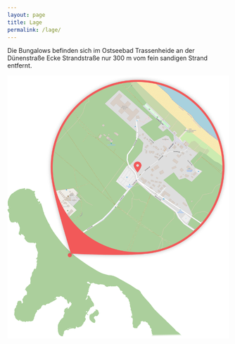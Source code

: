 ```yaml
---
layout: page
title: Lage
permalink: /lage/
---
```


Die Bungalows befinden sich im Ostseebad Trassenheide an der Dünenstraße Ecke Strandstraße nur 300 m vom fein sandigen Strand entfernt.

<img src="/assets/lage.svg">


